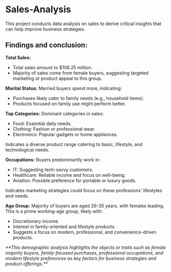 # Sales-Analysis
This project conducts data analysis on sales to derive critical insights that can help improve business strategies.

## Findings and conclusion:
**Total Sales:**
- Total sales amount to $106.25 million.
- Majority of sales come from female buyers, suggesting targeted marketing or product appeal to this group.

**Marital Status:**
Married buyers spend more, indicating:
- Purchases likely cater to family needs (e.g., household items).
- Products focused on family use might perform better.
  
**Top Categories:**
Dominant categories in sales:
- Food: Essential daily needs.
- Clothing: Fashion or professional wear.
- Electronics: Popular gadgets or home appliances.
  
Indicates a diverse product range catering to basic, lifestyle, and technological needs.

**Occupations:**
Buyers predominantly work in:
- IT: Suggesting tech-savvy customers.
- Healthcare: Reliable income and focus on well-being.
- Aviation: Possible preference for portable or luxury goods.
  
Indicates marketing strategies could focus on these professions' lifestyles and needs.

**Age Group:**
Majority of buyers are aged 26-35 years, with females leading.
This is a prime working-age group, likely with:
- Discretionary income.
- Interest in family-oriented and lifestyle products.
- Suggests a focus on modern, professional, and convenience-driven products.

_**This demographic analysis highlights the objects or traits such as female majority buyers, family-focused purchases, professional occupations, and modern lifestyle preferences as key factors for business strategies and product offerings.*_*










